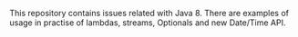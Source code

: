 This repository contains issues related with Java 8. 
There are examples of usage in practise of lambdas, streams, Optionals and new Date/Time API.